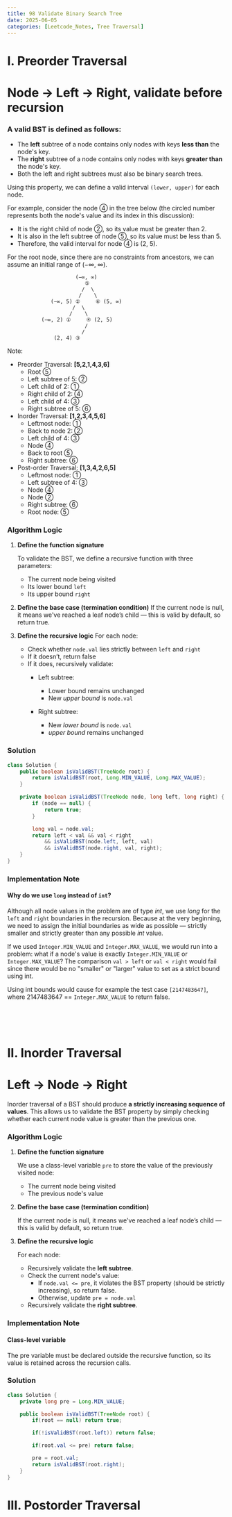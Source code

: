 ```yaml
---
title: 98 Validate Binary Search Tree
date: 2025-06-05
categories: [Leetcode_Notes, Tree Traversal]
---
```


# I. Preorder Traversal 
# Node → Left → Right, validate before recursion
### A valid BST is defined as follows:
- The **left** subtree of a node contains only nodes with keys **less than** the node's key.
- The **right** subtree of a node contains only nodes with keys **greater than** the node's key.
- Both the left and right subtrees must also be binary search trees.
  
Using this property, we can define a valid interval ```(lower, upper)``` for each node. 

For example, consider the node ④ in the tree below 
(the circled number represents both the node's value and its index in this discussion):

- It is the right child of node ②, so its value must be greater than 2.
- It is also in the left subtree of node ⑤, so its value must be less than 5.
- Therefore, the valid interval for node ④ is (2, 5).

For the root node, since there are no constraints from ancestors, we can assume an initial range of (−∞, ∞).
```
                      (−∞, ∞)
                         ⑤
                        /  \
                       /    \   
              (−∞, 5) ②     ⑥ (5, ∞)
                     /  \
                    /    \     
           (−∞, 2) ①     ④ (2, 5)
                         /
                        /
               (2, 4) ③
```
Note:
- Preorder Traversal: **[5,2,1,4,3,6]**
  - Root ⑤ 
  - Left subtree of 5: ② 
  - Left child of 2: ①
  - Right child of 2: ④
  - Left child of 4: ③
  - Right subtree of 5: ⑥
- Inorder Traversal: **[1,2,3,4,5,6]**
  - Leftmost node: ①
  - Back to node 2: ②
  - Left child of 4: ③
  - Node ④
  - Back to root ⑤
  - Right subtree: ⑥
- Post-order Traversal: **[1,3,4,2,6,5]**
  - Leftmost node: ①
  - Left subtree of 4: ③
  - Node ④
  - Node ②
  - Right subtree: ⑥
  - Root node: ⑤


### Algorithm Logic
1. **Define the function signature**
   
   To validate the BST, we define a recursive function with three parameters:
   - The current node being visited
   - Its lower bound ```left```
   - Its upper bound ```right```

2. **Define the base case (termination condition)**
   If the current node is null, it means we've reached a leaf node’s child — this is valid by default, so return true.
3. **Define the recursive logic**
   For each node: 
   - Check whether ```node.val``` lies strictly between ```left``` and ```right```
   - If it doesn’t, return false
   - If it does, recursively validate:
     - Left subtree:
       - Lower bound remains unchanged  
       - New *upper bound* is ```node.val```
       
     - Right subtree:
       - New *lower bound* is ```node.val```
       - *upper bound* remains unchanged  

### Solution
```java
class Solution {
    public boolean isValidBST(TreeNode root) {
        return isValidBST(root, Long.MIN_VALUE, Long.MAX_VALUE);
    }

    private boolean isValidBST(TreeNode node, long left, long right) {
        if (node == null) {
            return true;
        }

        long val = node.val;
        return left < val && val < right
            && isValidBST(node.left, left, val)
            && isValidBST(node.right, val, right);
    }
}
```

### Implementation Note
#### Why do we use ```long``` instead of ```int```?
Although all node values in the problem are of type *int*, we use *long* for the ```left``` and ```right``` boundaries in the recursion. Because at the very beginning, we need to assign the initial boundaries as wide as possible — strictly smaller and strictly greater than any possible *int* value. 

If we used ```Integer.MIN_VALUE``` and ```Integer.MAX_VALUE```, we would run into a problem: what if a node's value is exactly ```Integer.MIN_VALUE``` or ```Integer.MAX_VALUE```? The comparison ```val > left``` or ```val < right``` would fail since there would be no "smaller" or "larger" value to set as a strict bound using int.

Using int bounds would cause for example the test case ```[2147483647]```, where 2147483647 == ```Integer.MAX_VALUE``` to return false.

<br>
<br>  
<br>

# II. Inorder Traversal
# Left → Node → Right
Inorder traversal of a BST should produce **a strictly increasing sequence of values**.  This allows us to validate the BST property by simply checking whether each current node value is greater than the previous one.

### Algorithm Logic
1. **Define the function signature**
   
   We use a class-level variable ```pre``` to store the value of the previously visited node:
   - The current node being visited
   - The previous node's value
2. **Define the base case (termination condition)**
   
   If the current node is null, it means we've reached a leaf node’s child — this is valid by default, so return true.
3. **Define the recursive logic**
   
   For each node: 
   - Recursively validate the **left subtree**.
   - Check the current node's value:
     - If ```node.val <= pre```, it violates the BST property (should be strictly increasing), so return false.
     - Otherwise, update ```pre = node.val```
    - Recursively validate the **right subtree**. 


### Implementation Note
#### Class-level variable
The pre variable must be declared outside the recursive function, so its value is retained across the recursion calls.

### Solution
```java
class Solution {
    private long pre = Long.MIN_VALUE;

    public boolean isValidBST(TreeNode root) {
        if(root == null) return true;

        if(!isValidBST(root.left)) return false;

        if(root.val <= pre) return false;

        pre = root.val;
        return isValidBST(root.right);
    }
}
```


# III. Postorder Traversal